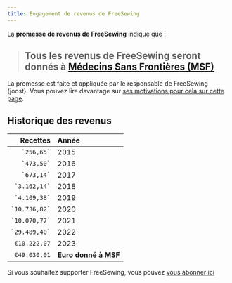 ```yaml
---
title: Engagement de revenus de FreeSewing
---
```


La **promesse de revenus de FreeSewing** indique que :

> ## Tous les revenus de FreeSewing seront donnés à [Médecins Sans Frontières (MSF)](http://www.msf.org/)

La promesse est faite et appliquée par le responsable de FreeSewing (joost). Vous pouvez lire davantage sur [ses motivations pour cela sur cette page](/docs/various/pledge/motivation/).

## Historique des revenus

|          Recettes | Année                                    |
| -----------------:|:---------------------------------------- |
|    `` `256,65` `` | 2015                                     |
|    `` `473,50` `` | 2016                                     |
|    `` `673,14` `` | 2017                                     |
|  `` `3.162,14` `` | 2018                                     |
|  `` `4.109,38` `` | 2019                                     |
| `` `10.736,82` `` | 2020                                     |
| `` `10.070,77` `` | 2021                                     |
| `` `29.489,40` `` | 2022                                     |
|      `€10.222,07` | 2023                                     |
|      `€49.030,01` | **Euro donné à [MSF](https://msf.org/)** |

<Tip>

Si vous souhaitez supporter FreeSewing, vous pouvez [vous abonner ici](/patrons/join/)

</Tip>
